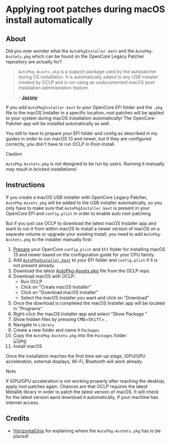 # Applying root patches during macOS install automatically 

## About

Did you ever wonder what the `AutoPkgInstaller.kext` and the `AutoPkg-Asstets.pkg` which can be found on the OpenCore Legacy Patcher repository are actually for?

> `AutoPkg-Assets.pkg` is a support package used by the autopatcher during OS installation. It is automatically added to any USB installer created by OCLP and is run using an *undocumented* macOS post-installation administration feature.
> 
> – [**Jazzny**](https://forums.macrumors.com/threads/macos-12-monterey-on-unsupported-macs-thread.2299557/page-283?post=31315624#post-31315624)

If you add `AutoPkgInstaller.kext` to your OpenCore EFI folder and the `.pkg` file to the macOS Installer in a specific location, root patches will be applied to your system during macOS installation *automatically*! The OpenCore-Patcher app will be installed automatically as well.

You still to have to prepare your EFI folder and config as described in my guides in order to run macOS 13 and newer, but if they are configured correctly, you don't have to run OCLP in Post-Install.

> [!CAUTION]
> 
> `AutoPkg-Asstets.pkg` is not designed to be run by users. Running it manually may result in bricked installations!

## Instructions
If you create a macOS USB installer with OpenCore Legacy Patcher,  `AutoPkg-Assets.pkg` will be added to the USB installer automatically, so you only have to make sure that `AutoPkgInstaller.kext` is present in your OpenCore EFI and `config.plist` in order to enable auto root-patching.

But if you just use OCLP to download the latest macOS Installer app and want to run it from within macOS to install a newer version of macOS on a separate volume or upgrade your existing install, you need to add `AutoPkg-Asstets.pkg` to the installer manually first:

1. [Prepare](https://github.com/5T33Z0/OC-Little-Translated/tree/main/14_OCLP_Wintel#configuration-guides) your OpenCore `config.plist` and `EFI` folder for installing macOS 13 and newer based on the configuration guide for your CPU family.
2. Add [`AutoPkgInstaller.kext`](https://github.com/dortania/OpenCore-Legacy-Patcher/tree/main/payloads/Kexts/Acidanthera) to your EFI folder and `config.plist` if it is not present already.
3. Download the latest [AutoPkg-Assets.pkg](https://github.com/dortania/OpenCore-Legacy-Patcher/releases) file from the OCLP repo.
4. Download macOS with OCLP:
   - Run OCLP
   - Click on "Create macOS Installer"
   - Click on "Download macOS Installer" 
   - Select the macOS Installer you want and click on "Download"
5. Once the download is completed the macOS Installer app will be located in "Programs"
6. Right-click the macOS Installer app and select "Show Package "
7. Show hidden files by pressing <kbd>CMD</kbd>+<kbd>Shift</kbd>+<kbd>.</kbd>
8. Navigate to `Library` 
9. Create a new folder and name it `Packages`
10. Copy the `AutoPkg-Asstets.pkg` into the `Packages` folder:<br>![pkg](https://github.com/user-attachments/assets/fa8ceb1d-2faa-42cb-9695-c2b23314fde0)
11. Install macOS

Once the installation reaches the first time set-up stage, iGPU/GPU acceleration, external displays, Wi-Fi, Bluetooth will work already.

> [!NOTE]
>
> If iGPU/GPU acceleration is not working properly after reaching the desktop, apply root patches again. Chances are that OCLP requires the latest Metallib library in order to patch the latest version of macOS. It will check for the latest version aand download it automatically, if your machine has internet access. 

## Credits

- [HorizontalUnix](https://github.com/HorizonUnix/PatchSonomaWiFiOnTheFly) for explaining where the `AutoPkg-Asstets.pkg` has to be placed!
